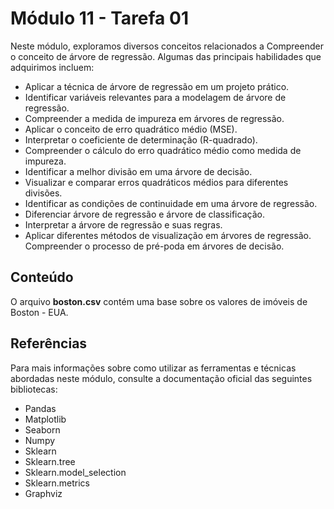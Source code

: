 # Módulo 11 - Tarefa 01
Neste módulo, exploramos diversos conceitos relacionados a Compreender o conceito de árvore de regressão. Algumas das principais habilidades que adquirimos incluem:

- Aplicar a técnica de árvore de regressão em um projeto prático.
- Identificar variáveis relevantes para a modelagem de árvore de regressão.
- Compreender a medida de impureza em árvores de regressão.
- Aplicar o conceito de erro quadrático médio (MSE).
- Interpretar o coeficiente de determinação (R-quadrado).
- Compreender o cálculo do erro quadrático médio como medida de impureza.
- Identificar a melhor divisão em uma árvore de decisão.
- Visualizar e comparar erros quadráticos médios para diferentes divisões.
- Identificar as condições de continuidade em uma árvore de regressão.
- Diferenciar árvore de regressão e árvore de classificação.
- Interpretar a árvore de regressão e suas regras.
- Aplicar diferentes métodos de visualização em árvores de regressão.
Compreender o processo de pré-poda em árvores de decisão.


## Conteúdo
O arquivo **boston.csv** contém uma base sobre os valores de imóveis de Boston - EUA.

## Referências
Para mais informações sobre como utilizar as ferramentas e técnicas abordadas neste módulo, consulte a documentação oficial das seguintes bibliotecas:

- Pandas 
- Matplotlib 
- Seaborn 
- Numpy
- Sklearn 
- Sklearn.tree
- Sklearn.model_selection
- Sklearn.metrics
- Graphviz
